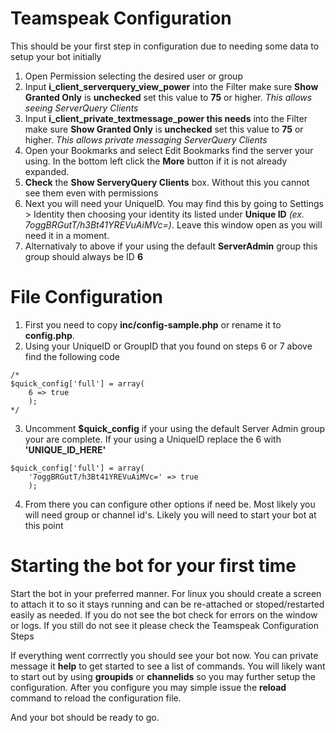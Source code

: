 # Teamspeak Configuration
This should be your first step in configuration due to needing some data to setup your bot initially

1. Open Permission selecting the desired user or group
2. Input **i_client_serverquery_view_power** into the Filter make sure **Show Granted Only** is **unchecked** set this value to **75** or higher. *This allows seeing ServerQuery Clients*
3. Input **i_client_private_textmessage_power this needs** into the Filter make sure **Show Granted Only** is **unchecked** set this value to **75** or higher. *This allows private messaging ServerQuery Clients*
4. Open your Bookmarks and select Edit Bookmarks find the server your using. In the bottom left click the **More** button if it is not already expanded.
5. **Check** the **Show ServeryQuery Clients** box. Without this you cannot see them even with permissions
6. Next you will need your UniqueID. You may find this by going to Settings > Identity then choosing your identity its listed under **Unique ID** *(ex. 7oggBRGutT/h3Bt41YREVuAiMVc=)*. Leave this window open as you will need it in a moment.
7. Alternativaly to above if your using the default **ServerAdmin** group this group should always be ID **6**

# File Configuration
1. First you need to copy **inc/config-sample.php** or rename it to **config.php**.
2. Using your UniqueID or GroupID that you found on steps 6 or 7 above find the following code
```
/*
$quick_config['full'] = array(
	6 => true
	);
*/
```
3. Uncomment **$quick_config** if your using the default Server Admin group your are complete. If your using a UniqueID replace the 6 with **'UNIQUE_ID_HERE'**
```
$quick_config['full'] = array(
	'7oggBRGutT/h3Bt41YREVuAiMVc=' => true
	);
```
4. From there you can configure other options if need be. Most likely you will need group or channel id's. Likely you will need to start your bot at this point

# Starting the bot for your first time
Start the bot in your preferred manner. For linux you should create a screen to attach it to so it stays running and can be re-attached or stoped/restarted easily as needed.
If you do not see the bot check for errors on the window or logs. If you still do not see it please check the Teamspeak Configuration Steps

If everything went corrrectly you should see your bot now. You can private message it **help** to get started to see a list of commands.
You will likely want to start out by using **groupids** or **channelids** so you may further setup the configuration. After you configure you may simple issue the **reload** command to reload the configuration file.

And your bot should be ready to go.